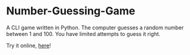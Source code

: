 # Number-Guessing-Game
A CLI game written in Python. The computer guesses a random number between 1 and 100. You have limited attempts to guess it right.

Try it online, [here](https://replit.com/@gurbax/guess-the-number?v=1)!
